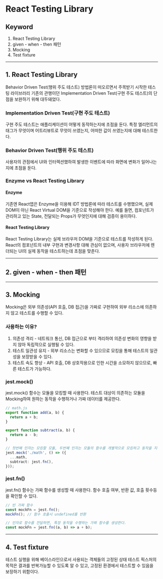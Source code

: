 # React Testing Library

## Keyword

1. React Testing Library
2. given - when - then 패턴
3. Mocking
4. Test fixture

---

## 1. React Testing Library

Behavior Driven Test(행위 주도 테스트) 방법론이 떠오르면서 주목받기 시작한 테스팅 라이브러리
기존의 관행이던 Implementation Driven Test(구현 주도 테스트)의 단점을 보완하기 위해 대두돼었다.

### Implementation Driven Test(구현 주도 테스트)

구현 주도 테스트는 애플리케이션이 어떻게 동작하는지에 초점을 둔다.
특정 엘리먼트의 태그가 무엇이며 어트리뷰트로 무엇이 쓰였는지, 어떠한 값이 쓰였는지에 대해 테스트한다.

### Behavior Driven Test(행위 주도 테스트)

사용자의 관점에서 UI와 인터렉션했하여 발생한 이벤트에 따라 화면에 변화가 일어나는지에 초점을 둔다.

### Enzyme vs React Testing Library

#### Enzyme

기존엔 React앱은 Enzyme을 이용해 IDT 방법론에 따라 테스트를 수행했으며, 실제 DOM이 아닌
React Virtual DOM을 기준으로 작성해야 한다. 예를 들면, 컴포넌트가 관리하고 있는 State, 전달되는 Props가 무엇인지에 대해 검증이 용이하다.

#### React Testing Library

React Testing Library는 실제 브라우저 DOM을 기준으로 테스트를 작성하게 된다. React의 컴포넌트의 내부 구현과 변경사항 대해 관심이 없으며, 사용자 브라우저에 렌더되는 UI의 실제 동작을 테스트하는데 초점을 맞춘다.

---

## 2. given - when - then 패턴

---

## 3. Mocking

Mocking은 외부 의존성(API 호출, DB 접근)을 가짜로 구현하여 외부 리소스에 의존하지 않고 테스트를 수행할 수 있다.

### 사용하는 이유?

1. 의존성 격리 - 네트워크 통신, DB 접근으로 부터 격리하여 의존성 변화의 영향을 받지 않아 독립적으로 실행될 수 있다.
2. 테스트 일관성 유지 - 외부 리소스는 변화할 수 있으므로 모킹을 통해 테스트의 일관성을 보장받을 수 있다.
3. 테스트 속도 향상 - API 호출, DB 상호작용으로 인한 시간을 소모하지 않으므로, 빠른 테스트가 가능하다.

### jest.mock()

jest.mock() 함수는 모듈을 모킹할 때 사용한다. 테스트 대상이 의존하는 모듈을 Mocking하여 원하는 동작을 수행하거나 가짜 데이터를 제공한다.

```typescript
// math.js
export function add(a, b) {
  return a + b;
}

export function subtract(a, b) {
  return a - b;
}

// 첫번째 인자는 모킹할 모듈, 두번째 인자는 모듈의 함수를 개별적으로 모킹하고 동작을 지정할 수 있음.
jest.mock('./math', () => ({
  ...math,
  subtract: jest.fn(),
}));
```

### jest.fn()

jest.fn() 함수는 가짜 함수를 생성할 때 사용한다. 함수 호출 여부, 반환 값, 호출 횟수등을 확인할 수 있다.

```typescript
// 빈 가짜 함수
const mockFn = jest.fn();
mockFn(); // 함수 호출시 undefined를 반환

// 인자로 함수를 전달하면, 특정 동작을 수행하는 가짜 함수를 생성한다.
const mockFn = jest.fn((a, b) => a + b);
```

---

## 4. Test fixture

테스트 실행을 위해 베이스라인으로서 사용되는 객체들의 고정된 상태
테스트 픽스처의 목적은 결과를 반복가능할 수 있도록 알 수 있고, 고정된 환경에서 테스트할 수 있음을 보장하기 위함이다.

